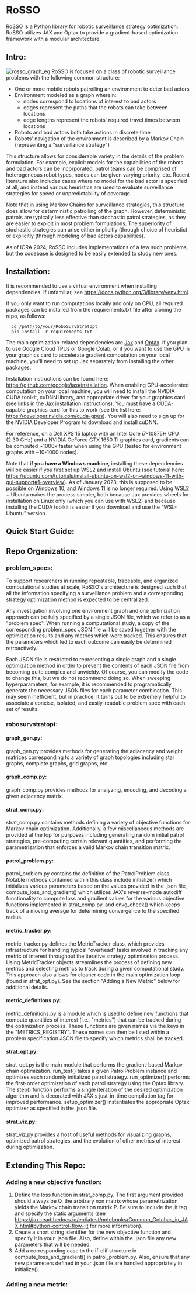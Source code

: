 # RoSSO
RoSSO is a Python library for robotic surveillance strategy optimization. RoSSO utilizes JAX and Optax to provide a gradient-based optimization framework with a modular architecture. 

## Intro:
![rosso_graph_eg](https://github.com/conhugh/RoSSO/assets/95050521/ae130d2c-d7f8-4c6d-824f-d7befe3eb05a)
RoSSO is focused on a class of robotic surveillance problems with the following common structure:
 - One or more mobile robots patrolling an environment to deter bad actors
 - Environment modeled as a graph wherein: 
      - nodes correspond to locations of interest to bad actors
      - edges represent the paths that the robots can take between locations
      - edge lengths represent the robots' required travel times between locations
 - Robots and bad actors both take actions in discrete time
 - Robots' navigation of the environment is described by a Markov Chain (representing a "surveillance strategy")

 This structure allows for considerable variety in the details of the problem formulation. For example, explicit models for the capabilities of the robots and bad actors can be incorporated, patrol teams can be comprised of heterogeneous robot types, nodes can be given varying priority, etc. Recent literature also includes cases where no model for the bad actor is specified at all, and instead various heuristics are used to evaluate surveillance strategies for speed or unpredictability of coverage. 
 
 Note that in using Markov Chains for surveillance strategies, this structure does allow for deterministic patrolling of the graph. However, deterministic patrols are typically less effective than stochastic patrol strategies, as they are easier to exploit in most problem formulations. The superiority of stochastic strategies can arise either implicitly (through choice of heuristic) or explicitly (through modeling of bad actors capabilities). 
 
 As of ICRA 2024, RoSSO includes implementations of a few such problems, but the codebase is designed to be easily extended to study new ones. 

## Installation:
It is recommended to use a virtual environment when installing dependencies. If unfamiliar, see https://docs.python.org/3/library/venv.html.

If you only want to run computations locally and only on CPU, all required packages can be installed from the requirements.txt file after cloning the repo, as follows: 

      cd /path/to/your/RoboSurvStratOpt
      pip install -r requirements.txt

The main optimization-related dependencies are [Jax](https://jax.readthedocs.io/en/latest/index.html) and [Optax](https://optax.readthedocs.io/en/latest/). If you plan to use Google Cloud TPUs or Google Colab, or if you want to use the GPU in your graphics card to accelerate gradient computation on your local machine, you'll need to set up Jax separately from installing the other packages.  

Installation instructions can be found here: https://github.com/google/jax#installation. When enabling GPU-accelerated computation on your local machine, you will need to install the NVIDIA CUDA toolkit, cuDNN library, and appropriate driver for your graphics card (see links in the Jax installation instructions). You must have a CUDA-capable graphics card for this to work (see the list here: https://developer.nvidia.com/cuda-gpus). You will also need to sign up for the NVIDIA Developer Program to download and install cuDNN. 

For reference, on a Dell XPS 15 laptop with an Intel Core i7-10875H CPU (2.30 GHz) and a NVIDIA GeForce GTX 1650 Ti graphics card, gradients can be computed ~1000x faster when using the GPU (tested for environment graphs with ~10-1000 nodes).

Note that **if you have a Windows machine**, installing these dependencies will be easier if you first set up WSL2 and install Ubuntu (see tutorial here: https://ubuntu.com/tutorials/install-ubuntu-on-wsl2-on-windows-11-with-gui-support#1-overview). As of January 2023, this is supposed to be possible on Windows 10, and Windows 11 is no longer required. Using WSL2 + Ubuntu makes the process simpler, both because Jax provides wheels for installation on Linux only (which you can use with WSL2) and because installing the CUDA toolkit is easier if you download and use the "WSL-Ubuntu" version.

## Quick Start Guide:

## Repo Organization:
### problem_specs:
To support researchers in running repeatable, traceable, and organized computational studies at scale, RoSSO's architecture is designed such that all the information specifying a surveillance problem and a corresponding strategy optimization method is expected to be centralized. 

Any investigation involving one environment graph and one optimization approach can be fully specified by a single JSON file, which we refer to as a "problem spec". When running a computational study, a copy of the corresponding problem_spec JSON file will be saved together with the optimization results and any metrics which were tracked. This ensures that the parameters which led to each outcome can easily be determined retroactively.

Each JSON file is restricted to representing a single graph and a single optimization method in order to prevent the contents of each JSON file from becoming quite complex and unwieldy. Of course, you can modify the code to change this, but we do not recommend doing so. When sweeping hyperparameters, for example, it is recommended to programatically generate the necessary JSON files for each parameter combination. This may seem inefficient, but in practice, it turns out to be extremely helpful to associate a concise, isolated, and easily-readable problem spec with each set of results. 

### robosurvstratopt:
#### graph_gen.py: 
graph_gen.py provides methods for generating the adjacency and weight matrices corresponding to a variety of graph topologies including star graphs, complete graphs, grid graphs, etc. 

#### graph_comp.py:
graph_comp.py provides methods for analyzing, encoding, and decoding a given adjacency matrix. 

#### strat_comp.py: 
strat_comp.py contains methods defining a variety of objective functions for Markov chain optimization. Additionally, a few miscellaneous methods are provided at the top for purposes including generating random initial patrol strategies, pre-computing certain relevant quantities, and performing the parametrization that enforces a valid Markov chain transition matrix.
 
#### patrol_problem.py:
patrol_problem.py contains the definition of the PatrolProblem class. Notable methods contained within this class include initialize() which initializes various parameters based on the values provided in the .json file, compute_loss_and_gradient() which utilizes JAX's reverse-mode autodiff functionality to compute loss and gradient values for the various objective functions implemented in strat_comp.py, and cnvg_check() which keeps track of a moving average for determining convergence to the specified radius.

#### metric_tracker.py:
metric_tracker.py defines the MetricTracker class, which provides infrastructure for handling typical "overhead" tasks involved in tracking any metric of interest throughout the iterative strategy optimization process. Using MetricTracker objects streamlines the process of defining new metrics and selecting metrics to track during a given computational study. This approach also allows for cleaner code in the main optimization loop (found in strat_opt.py). See the section "Adding a New Metric" below for additional details.

#### metric_definitions.py:
metric_definitions.py is a module which is used to define new functions that compute quantities of interest (i.e., "metrics") that can be tracked during the optimization process. These functions are given names via the keys in the "METRICS_REGISTRY". These names can then be listed within a problem specification JSON file to specify which metrics shall be tracked. 

#### strat_opt.py: 
strat_opt.py is the main module that performs the gradient-based Markov chain optimization. run_test() takes a given PatrolProblem instance and optimizes each randomly initialized patrol strategy. run_optimizer() performs the first-order optimization of each patrol strategy using the Optax library. The step() function performs a single iteration of the desired optimization algorithm and is decorated with JAX's just-in-time compilation tag for improved performance. setup_optimizer() instantiates the appropriate Optax optimizer as specified in the .json file. 

#### strat_viz.py: 
strat_viz.py provides a host of useful methods for visualizing graphs, optimized patrol strategies, and the evolution of other metrics of interest during optimization. 
      
## Extending This Repo:

### Adding a new objective function:
1. Define the loss function in strat_comp.py. The first argument provided should always be Q, the arbitrary nxn matrix whose parametrization yields the Markov chain transition matrix P. Be sure to include the jit tag and specify the static arguments (see https://jax.readthedocs.io/en/latest/notebooks/Common_Gotchas_in_JAX.html#python-control-flow-jit for more information).
2. Create a short string identifier for the new objective function and specify it in your .json file. Also, define within the .json file any new parameters that will be needed. 
3. Add a corresponding case to the if-elif structure in compute_loss_and_gradient() in patrol_problem.py. Also, ensure that any new parameters defined in your .json file are handled appropriately in initialize().

### Adding a new metric:


